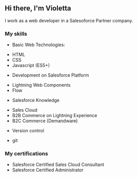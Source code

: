 ## Hi there, I'm Violetta

I work as a web developer in a Salesoforce Partner company. 

### My skills

* Basic Web Technologies:
-  HTML
-  CSS
-  Javascript (ES5+)
* Development on Salesforce Platform
- Lightning Web Components
- Flow
* Salesforce Knowledge
- Sales Cloud
- B2B Commerce on Lightning Experience
- B2C Commerce (Demandware)
* Version control
- git

### My certifications

- Salesforce Certified Sales Cloud Consultant
- Salesforce Certified Administrator
